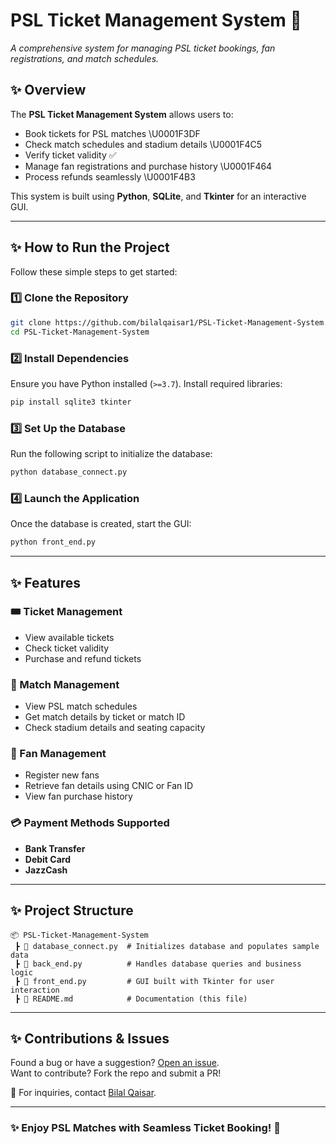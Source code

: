 # PSL Ticket Management System 🏏
_A comprehensive system for managing PSL ticket bookings, fan registrations, and match schedules._

## ✨ Overview
The **PSL Ticket Management System** allows users to:
- Book tickets for PSL matches \U0001F3DF️
- Check match schedules and stadium details \U0001F4C5
- Verify ticket validity ✅
- Manage fan registrations and purchase history \U0001F464
- Process refunds seamlessly \U0001F4B3

This system is built using **Python**, **SQLite**, and **Tkinter** for an interactive GUI.

---

## ✨ How to Run the Project
Follow these simple steps to get started:

### 1️⃣ Clone the Repository
```bash
git clone https://github.com/bilalqaisar1/PSL-Ticket-Management-System.git
cd PSL-Ticket-Management-System
```

### 2️⃣ Install Dependencies
Ensure you have Python installed (`>=3.7`). Install required libraries:
```bash
pip install sqlite3 tkinter
```

### 3️⃣ Set Up the Database
Run the following script to initialize the database:
```bash
python database_connect.py
```

### 4️⃣ Launch the Application
Once the database is created, start the GUI:
```bash
python front_end.py
```

---

## ✨ Features
### 🎟️ Ticket Management
- View available tickets
- Check ticket validity
- Purchase and refund tickets

### 📅 Match Management
- View PSL match schedules
- Get match details by ticket or match ID
- Check stadium details and seating capacity

### 👤 Fan Management
- Register new fans
- Retrieve fan details using CNIC or Fan ID
- View fan purchase history

### 💳 Payment Methods Supported
- **Bank Transfer**
- **Debit Card**
- **JazzCash**

---

## ✨ Project Structure
```
📦 PSL-Ticket-Management-System
 ┣ 📜 database_connect.py  # Initializes database and populates sample data
 ┣ 📜 back_end.py          # Handles database queries and business logic
 ┣ 📜 front_end.py         # GUI built with Tkinter for user interaction
 ┣ 📜 README.md            # Documentation (this file)
```

---

## ✨ Contributions & Issues
 Found a bug or have a suggestion? [Open an issue](https://github.com/bilalqaisar1/PSL-Ticket-Management-System/issues).  
 Want to contribute? Fork the repo and submit a PR!  

📧 For inquiries, contact [Bilal Qaisar](mailto:muhammadbilalqaiar@gmail.com).

---

### ✨ Enjoy PSL Matches with Seamless Ticket Booking! 🏏

